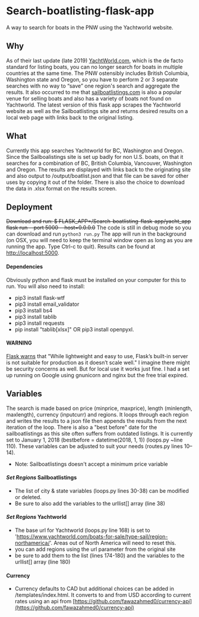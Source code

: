 # Search-boatlisting-flask-app
A way to search for boats in the PNW using the Yachtworld website.

## Why
As of their last update (late 2019) [YachtWorld.com](https://yachtworld.com), which is the de facto standard for listing boats, you can no longer search for boats in multiple countries at the same time. The PNW ostensibly includes British Columbia, Washington state and Oregon, so you have to perform 2 or 3 separate searches with no way to “save” one region's search and aggregate the results.
It also occurred to me that [sailboatlistings.com](https://sailboatlistings.com) is also a popular venue for selling boats and also has a variety of boats not found on Yachtworld.
The latest version of this flask app scrapes the Yachtworld website as well as the Sailboatlistings site and returns desired results on a local web page with links back to the original listing.

## What
Currently this app searches Yachtworld for BC, Washington and Oregon. Since the Sailboalistings site is set up badly for non U.S. boats, on that it searches for a combination of BC, British Columbia, Vancouver, Washington and Oregon.
The results are displayed with links back to the originating site and also output to /output/boatlist.json and that file can be saved for other uses by copying it out of the folder.
There is also the choice to download the data in .xlsx format on the results screen.

## Deployment
~~Download and run: $ FLASK_APP=/Search-boatlisting-flask-app/yacht_app flask run  --port 5000 --host=0.0.0.0~~
The code is still in debug mode so you can download and  run `python3 run.py`
The app will run in the background (on OSX, you will need to keep the terminal window open as long as you are running the app. Type Ctrl-c to quit). Results can be found at [http://localhost:5000](http://localhost:5000).
#### Dependencies
Obviously python and flask must be installed on your computer for this to run. You will also need to install:
- pip3 install flask-wtf
- pip3 install email_validator
- pip3 install bs4
- pip3 install tablib
- pip3 install requests 
- pip install "tablib[xlsx]" OR pip3 install openpyxl.
#### WARNING
[Flask warns](https://flask.palletsprojects.com/en/1.1.x/deploying/#deployment) that "While lightweight and easy to use, Flask’s built-in server is not suitable for production as it doesn’t scale well." I imagine there might be security concerns as well. But for local use it works just fine.
I had a set up running on Google using gnunicorn and nginx but the free trial expired.

## Variables
The search is made based on price (minprice, maxprice), length (minlength, maxlength), currency (inputcurr) and regions. It loops through each region and writes the results to a json file then appends the results from the next iteration of the loop.
There is also a "best before" date for the sailboatlistings as this site often suffers from outdated listings. It is currently set to  January 1, 2018 (bestbefore = datetime(2018, 1, 1)) (loops.py ~line 110).
These variables can be adjusted to suit your needs (routes.py lines 10–14).
* Note: Sailboatlistings doesn't accept a minimum price variable
#### *Set Regions* Sailboatlistings
* The list of city & state variables (loops.py lines 30-38) can be modified or deleted.
* Be sure to also add the variables to the urllist[] array (line 38)
#### *Set Regions* Yachtworld
* The base url for Yachtworld (loops.py line 168) is set to 'https://www.yachtworld.com/boats-for-sale/type-sail/region-northamerica/'. Areas out of North America will need to reset this.
* you can add regions using the url parameter from the original site
* be sure to add them to the list (lines 174-180) and the variables to the urllist[] array (line 180)
#### Currency
* Currency defaults to CAD but additional choices can be added in /templates/index.html. It converts to and from USD according to current rates using an api from [https://github.com/fawazahmed0/currency-api](https://github.com/fawazahmed0/currency-api)